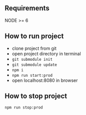 ## Requirements
NODE >= 6

## How to run project
- clone project from git
- open project directory in terminal
- ``` git submodule init ```
- ``` git submodule update ```
- ```npm i```
- ```npm run start:prod```
- open localhost:8080 in browser

## How to stop project
```npm run stop:prod```